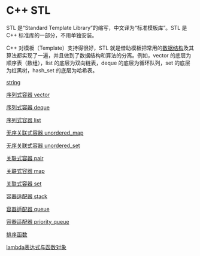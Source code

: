 # C++ STL 

STL 是“Standard Template Library”的缩写，中文译为“标准模板库”。STL 是 C++ 标准库的一部分，不用单独安装。

C++ 对模板（Template）支持得很好，STL 就是借助模板把常用的[数据结构](http://data.biancheng.net/)及其算法都实现了一遍，并且做到了数据结构和算法的分离。例如，vector 的底层为顺序表（数组），list 的底层为双向链表，deque 的底层为循环队列，set 的底层为红黑树，hash_set 的底层为哈希表。

[string](string/C++string类.md) 

[序列式容器 vector](序列式容器/C++STL序列式容器-vector.md) 

[序列式容器 deque](序列式容器/C++STL序列式容器-deque.md) 

[序列式容器 list](序列式容器/C++STL序列式容器-list.md) 

[无序关联式容器 unordered_map](无序关联式容器/C++STL无序关联式容器-unordered_map.md) 

[无序关联式容器 unordered_set](无序关联式容器/C++STL无序关联式容器-unordered_set.md) 

[关联式容器 pair](关联式容器/C++STL关联式容器-pair.md) 

[关联式容器 map](关联式容器/C++STL关联式容器-map.md) 

[关联式容器 set](关联式容器/C++STL关联式容器-set.md) 

[容器适配器 stack](容器适配器/C++STL容器适配器-stack.md) 

[容器适配器 queue](容器适配器/C++STL容器适配器-queue.md) 

[容器适配器 priority_queue](容器适配器/C++STL容器适配器-priority_queue.md) 

[排序函数](排序函数/C++STL-sort排序函数.md) 

[lambda表达式与函数对象](lambda表达式与函数对象/C++lambda表达式与函数对象.md) 

